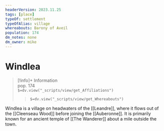 ```yaml
---
headerVersion: 2023.11.25
tags: [place]
typeOf: settlement
typeOfAlias: village
whereabouts: Barony of Aveil
population: 174
dm_notes: none
dm_owner: mike
---
```

# Windlea
>[!info]+ Information  
> pop. 174  
> `$=dv.view("_scripts/view/get_Affiliations")`  
>> `$=dv.view("_scripts/view/get_Whereabouts")`

Windlea is a village on headwaters of the [[Leandre]], where it flows out of the [[Cleenseau Wood]] before joining the [[Auberonne]]. It is primarily known for an ancient temple of [[The Wanderer]] about a mile outside the town.